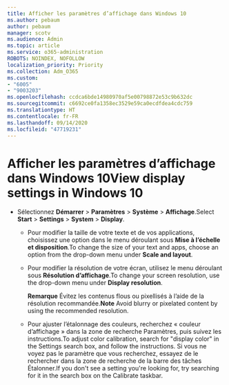 ```yaml
---
title: Afficher les paramètres d’affichage dans Windows 10
ms.author: pebaum
author: pebaum
manager: scotv
ms.audience: Admin
ms.topic: article
ms.service: o365-administration
ROBOTS: NOINDEX, NOFOLLOW
localization_priority: Priority
ms.collection: Adm_O365
ms.custom:
- "6005"
- "9003203"
ms.openlocfilehash: ccdca6bde14980970af5e00798872e53c9b632dc
ms.sourcegitcommit: c6692ce0fa1358ec3529e59ca0ecdfdea4cdc759
ms.translationtype: HT
ms.contentlocale: fr-FR
ms.lasthandoff: 09/14/2020
ms.locfileid: "47719231"
---
```

# <a name="view-display-settings-in-windows-10"></a><span data-ttu-id="fe0f8-102">Afficher les paramètres d’affichage dans Windows 10</span><span class="sxs-lookup"><span data-stu-id="fe0f8-102">View display settings in Windows 10</span></span>

- <span data-ttu-id="fe0f8-103">Sélectionnez **Démarrer**  > **Paramètres**  > **Système** > **Affichage**.</span><span class="sxs-lookup"><span data-stu-id="fe0f8-103">Select **Start**  > **Settings**  > **System** > **Display**.</span></span>
    -  <span data-ttu-id="fe0f8-104">Pour modifier la taille de votre texte et de vos applications, choisissez une option dans le menu déroulant sous **Mise à l’échelle et disposition**.</span><span class="sxs-lookup"><span data-stu-id="fe0f8-104">To change the size of your text and apps, choose an option from the drop-down menu under  **Scale and layout**.</span></span>
    - <span data-ttu-id="fe0f8-105">Pour modifier la résolution de votre écran, utilisez le menu déroulant sous **Résolution d’affichage**.</span><span class="sxs-lookup"><span data-stu-id="fe0f8-105">To change your screen resolution, use the drop-down menu under **Display resolution**.</span></span>
     
      <span data-ttu-id="fe0f8-106">**Remarque** Évitez les contenus flous ou pixellisés à l’aide de la résolution recommandée.</span><span class="sxs-lookup"><span data-stu-id="fe0f8-106">**Note** Avoid blurry or pixelated content by using the recommended resolution.</span></span>
    - <span data-ttu-id="fe0f8-107">Pour ajuster l’étalonnage des couleurs, recherchez « couleur d’affichage » dans la zone de recherche Paramètres, puis suivez les instructions.</span><span class="sxs-lookup"><span data-stu-id="fe0f8-107">To adjust color calibration, search for "display color" in the Settings search box, and follow the instructions.</span></span> <span data-ttu-id="fe0f8-108">Si vous ne voyez pas le paramètre que vous recherchez, essayez de le rechercher dans la zone de recherche de la barre des tâches Étalonner.</span><span class="sxs-lookup"><span data-stu-id="fe0f8-108">If you don't see a setting you're looking for, try searching for it in the search box on the Calibrate taskbar.</span></span>